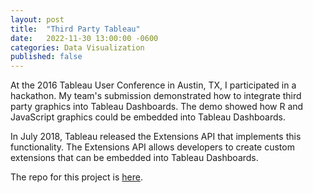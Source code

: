 ```yaml
---
layout: post
title:  "Third Party Tableau"
date:   2022-11-30 13:00:00 -0600
categories: Data Visualization
published: false
---
```


At the 2016 Tableau User Conference in Austin, TX, I participated in a hackathon. My team's submission demonstrated how to integrate third party graphics into Tableau Dashboards. The demo showed how R and JavaScript graphics could be embedded into Tableau Dashboards. 

In July 2018, Tableau released the Extensions API that implements this functionality. The Extensions API allows developers to create custom extensions that can be embedded into Tableau Dashboards.

The repo for this project is [here](https://github.com/brandco/ThirdPartyTableau).